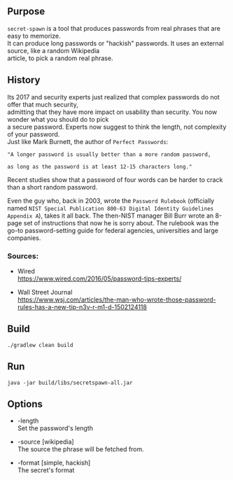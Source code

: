 ## Purpose

```secret-spawn``` is a tool that produces passwords from real phrases that are easy to memorize.  
It can produce long passwords or "hackish" passwords. It uses an external source, like a random Wikipedia  
article, to pick a random real phrase.

## History

Its 2017 and security experts just realized that complex passwords do not offer that much security,  
admitting that they have more impact on usability than security. You now wonder what you should do to pick  
a secure password. Experts now suggest to think the length, not complexity of your password.  
Just like Mark Burnett, the author of ```Perfect Passwords```:

```
"A longer password is usually better than a more random password,

as long as the password is at least 12-15 characters long."
```

Recent studies show that a password of four words can be harder to crack than a short random password.

Even the guy who, back in 2003, wrote the ```Password Rulebook``` (officially named   ```NIST Special Publication 800-63 Digital Identity Guidelines Appendix A```),
takes it all back. The then-NIST manager Bill Burr wrote an 8-page set of instructions that now he is sorry about.
The rulebook was the go-to password-setting guide for federal agencies, universities and large companies.

### Sources:

- Wired  
  https://www.wired.com/2016/05/password-tips-experts/
  
- Wall Street Journal  
  https://www.wsj.com/articles/the-man-who-wrote-those-password-rules-has-a-new-tip-n3v-r-m1-d-1502124118

## Build

```
./gradlew clean build
```

## Run

```
java -jar build/libs/secretspawn-all.jar
```

## Options

- -length  
  Set the password's length

- -source [wikipedia]  
  The source the phrase will be fetched from.

- -format [simple, hackish]  
  The secret's format
